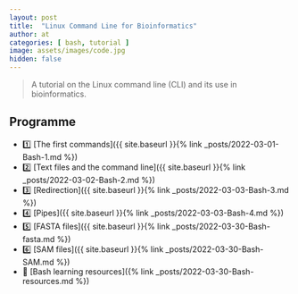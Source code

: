 ```yaml
---
layout: post
title:  "Linux Command Line for Bioinformatics"
author: at
categories: [ bash, tutorial ]
image: assets/images/code.jpg
hidden: false
---
```


> A tutorial on the Linux command line (CLI) and its use in bioinformatics.



## Programme

- :one: [The first commands]({{ site.baseurl }}{% link _posts/2022-03-01-Bash-1.md %})
- :two: [Text files and the command line]({{ site.baseurl }}{% link _posts/2022-03-02-Bash-2.md %})
- :three: [Redirection]({{ site.baseurl }}{% link _posts/2022-03-03-Bash-3.md %})
- :four: [Pipes]({{ site.baseurl }}{% link _posts/2022-03-03-Bash-4.md %})
- :five: [FASTA files]({{ site.baseurl }}{% link _posts/2022-03-30-Bash-fasta.md %})
- :six:  [SAM files]({{ site.baseurl }}{% link _posts/2022-03-30-Bash-SAM.md %})
- :book: [Bash learning resources]({% link _posts/2022-03-30-Bash-resources.md %})